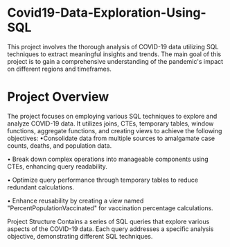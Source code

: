 # Covid19-Data-Exploration-Using-SQL
This project involves the thorough analysis of COVID-19 data utilizing SQL techniques to extract meaningful insights and trends. The main goal of this project is to gain a comprehensive understanding of the pandemic's impact on different regions and timeframes.

# Project Overview
The project focuses on employing various SQL techniques to explore and analyze COVID-19 data. It utilizes joins, CTEs, temporary tables, window functions, aggregate functions, and creating views to achieve the following objectives: •Consolidate data from multiple sources to amalgamate case counts, deaths, and population data.

• Break down complex operations into manageable components using CTEs, enhancing query readability.

• Optimize query performance through temporary tables to reduce redundant calculations.

• Enhance reusability by creating a view named "PercentPopulationVaccinated" for vaccination percentage calculations.

Project Structure
Contains a series of SQL queries that explore various aspects of the COVID-19 data. Each query addresses a specific analysis objective, demonstrating different SQL techniques.

